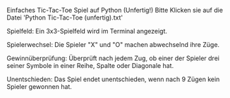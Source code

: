 Einfaches Tic-Tac-Toe Spiel auf Python (Unfertig!)
Bitte Klicken sie auf die Datei 'Python Tic-Tac-Toe (unfertig).txt'

Spielfeld: Ein 3x3-Spielfeld wird im Terminal angezeigt.

Spielerwechsel: Die Spieler "X" und "O" machen abwechselnd ihre Züge.

Gewinnüberprüfung: Überprüft nach jedem Zug, ob einer der Spieler drei seiner Symbole in einer Reihe, Spalte oder Diagonale hat.

Unentschieden: Das Spiel endet unentschieden, wenn nach 9 Zügen kein Spieler gewonnen hat.
